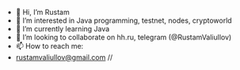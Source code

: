 - 👋 Hi, I’m Rustam
- 👀 I’m interested in Java programming, testnet, nodes, cryptoworld
- 🌱 I’m currently learning Java
- 💞️ I’m looking to collaborate on hh.ru, telegram (@RustamValiullov)
- 📫 How to reach me:
- rustamvaliullov@gmail.com
//
